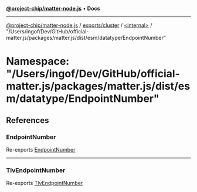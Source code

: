 [**@project-chip/matter-node.js**](../../../../../README.md) • **Docs**

***

[@project-chip/matter-node.js](../../../../../modules.md) / [exports/cluster](../../../README.md) / [\<internal\>](../../README.md) / "/Users/ingof/Dev/GitHub/official-matter.js/packages/matter.js/dist/esm/datatype/EndpointNumber"

# Namespace: "/Users/ingof/Dev/GitHub/official-matter.js/packages/matter.js/dist/esm/datatype/EndpointNumber"

## References

### EndpointNumber

Re-exports [EndpointNumber](../../../../datatype/README.md#endpointnumber-1)

***

### TlvEndpointNumber

Re-exports [TlvEndpointNumber](../../../../datatype/README.md#tlvendpointnumber)
